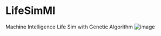 # LifeSimMI
Machine Intelligence Life Sim with Genetic Algorithm
![image](https://user-images.githubusercontent.com/63313585/196743021-10acf19c-2e7d-419d-92e3-2a76da076ea4.png)
